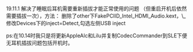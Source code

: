 19.11.1
解决了睡眠后耳机需要重新插拔才能正常使用的问题
（但重启开机后依然需要插拔一次），方法：
删除了other下FakePCIID\_Intel\_HDMI\_Audio.kext，\\\_
修改Devices下的inject=Detect,勾选左侧USB inject

ps:在10.14时我只是将更新AppleAlc和Lilu并复制CodecCommander到SLE下便无耳机插拔问题包括开机时。